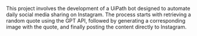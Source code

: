 This project involves the development of a UiPath bot designed to automate daily social media sharing on Instagram. The process starts with retrieving a random quote using the GPT API, followed by generating a corresponding image with the quote, and finally posting the content directly to Instagram.
